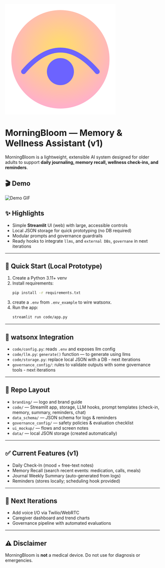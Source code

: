 ![brand_logo](./branding/logo.svg) 

# MorningBloom — Memory & Wellness Assistant (v1)

MorningBloom is a lightweight, extensible AI system designed for older adults to support **daily journaling, memory recall, wellness check-ins, and reminders**.

## 🎬 Demo 
![Demo GIF](./demo/MorningBloom_demo.gif)

## ✨ Highlights
- Simple **Streamlit** UI (web) with large, accessible controls
- Local JSON storage for quick prototyping (no DB required)
- Modular prompts and governance guardrails
- Ready hooks to integrate `llms`, and `external DBs`, `governane` in next iterations

---
## 🚀 Quick Start (Local Prototype)
1) Create a Python 3.11+ venv
2) Install requirements:
   ```bash
   pip install -r requirements.txt
   ```
3) create a `.env` from `.env_example` to wire watsonx.
4) Run the app:
   ```bash
   streamlit run code/app.py
   ```

---
## 🔌 watsonx Integration
- `code/config.py`: reads `.env` and exposes llm config
- `code/llm.py`: `generate()` function — to generate using llms
- `code/storage.py`: replace local JSON with a DB - next iterations
- `governance_config/`: rules to validate outputs with some governance tools - next iterations

---
## 📁 Repo Layout
- `branding/` — logo and brand guide
- `code/` — Streamlit app, storage, LLM hooks, prompt templates (check-in, memory, summary, reminders, chat)
- `data_schema/` — JSON schema for logs & reminders
- `governance_config/` — safety policies & evaluation checklist
- `ui_mockup/` — flows and screen notes
- `data/` — local JSON storage (created automatically)

---
## ✅ Current Features (v1)
- Daily Check-In (mood + free-text notes)
- Memory Recall (search recent events: medication, calls, meals)
- Journal Weekly Summary (auto-generated from logs)
- Reminders (stores locally; scheduling hook provided)

---
## 🧱 Next Iterations
- Add voice I/O via Twilio/WebRTC
- Caregiver dashboard and trend charts
- Governance pipeline with automated evaluations

---
## ⚠️ Disclaimer
MorningBloom is **not** a medical device. Do not use for diagnosis or emergencies.
